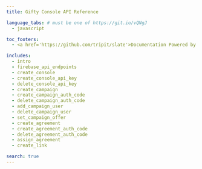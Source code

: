 ```yaml
---
title: Gifty Console API Reference

language_tabs: # must be one of https://git.io/vQNgJ
  - javascript

toc_footers:
  - <a href='https://github.com/tripit/slate'>Documentation Powered by Slate</a>

includes:
  - intro
  - firebase_api_endpoints
  - create_console
  - create_console_api_key
  - delete_console_api_key
  - create_campaign
  - create_campaign_auth_code
  - delete_campaign_auth_code
  - add_campaign_user
  - delete_campaign_user
  - set_campaign_offer
  - create_agreement
  - create_agreement_auth_code
  - delete_agreement_auth_code
  - assign_agreement
  - create_link

search: true
---
```


